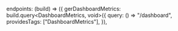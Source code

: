  endpoints: (build) => ({
    gerDashboardMetrics: build.query<DashboardMetrics, void>({
      query: () => "/dashboard",
      providesTags: ["DashboardMetrics"],
    }),